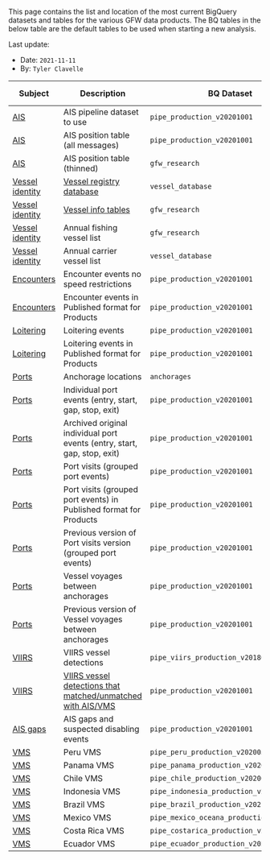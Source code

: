 This page contains the list and location of the most current BigQuery datasets and tables for the various GFW data products. The BQ tables in the below table are the default tables to be used when starting a new analysis. 

Last update:
   * Date: `2021-11-11`
   * By: `Tyler Clavelle`


| Subject | Description | BQ Dataset | BQ Table | Pipeline version | Owner |
| --- | --- | --- | --- | --- | --- |
| [AIS](https://github.com/GlobalFishingWatch/bigquery-documentation-wf827/wiki/Pipeline) | AIS pipeline dataset to use | `pipe_production_v20201001` | | 2.5 | Andres |
| [AIS](https://github.com/GlobalFishingWatch/bigquery-documentation-wf827/wiki/Pipeline) | AIS position table (all messages) | `pipe_production_v20201001` | `messages_scored_` | 2.5 | Andres |
| [AIS](https://github.com/GlobalFishingWatch/bigquery-documentation-wf827/wiki/Pipeline) | AIS position table (thinned) | `gfw_research` | `pipe_v20201001` | 2.5 | Tyler |
| [Vessel identity](https://github.com/GlobalFishingWatch/bigquery-documentation-wf827/wiki/Vessel-identity) | [Vessel registry database](https://github.com/GlobalFishingWatch/bigquery-documentation-wf827/wiki/Vessel-database) | `vessel_database` | `all_vessels_v20211001` | 2.5 | Jaeyoon |
| [Vessel identity](https://github.com/GlobalFishingWatch/bigquery-documentation-wf827/wiki/Vessel-identity) | [Vessel info tables](https://github.com/GlobalFishingWatch/bigquery-documentation-wf827/wiki/Vessel-info-tables) | `gfw_research` | `vi_ssvid_[byyear]_v20210913` | 2.5 | Tyler |
| [Vessel identity](https://github.com/GlobalFishingWatch/bigquery-documentation-wf827/wiki/Vessel-identity) | Annual fishing vessel list | `gfw_research` | `fishing_vessels_ssvid_v20210913` | 2.5 | Tyler |
| [Vessel identity](https://github.com/GlobalFishingWatch/bigquery-documentation-wf827/wiki/Vessel-identity) | Annual carrier vessel list | `vessel_database` | `carrier_vessels_byyear_v20211001` | 2.5 | Jaeyoon |
| [Encounters](https://github.com/GlobalFishingWatch/bigquery-documentation-wf827/wiki/Encounters) | Encounter events no speed restrictions | `pipe_production_v20201001` | `encounters` | 2.5 | Nate |
| [Encounters](https://github.com/GlobalFishingWatch/bigquery-documentation-wf827/wiki/Encounters) | Encounter events in Published format for Products | `pipe_production_v20201001` | `published_events_encounters` | 2.5 | Nate |
| [Loitering](https://github.com/GlobalFishingWatch/bigquery-documentation-wf827/wiki/Loitering) | Loitering events | `pipe_production_v20201001` | `loitering` `published_events_loitering` | 2.5 | Pete |
| [Loitering](https://github.com/GlobalFishingWatch/bigquery-documentation-wf827/wiki/Loitering) | Loitering events in Published format for Products | `pipe_production_v20201001` | `published_events_loitering` | 2.5 | Hannah |
| [Ports](https://github.com/GlobalFishingWatch/bigquery-documentation-wf827/wiki/Ports-and-voyages) | Anchorage locations | `anchorages` | `named_anchorages_v20211026` | 2.5 | Nate |
| [Ports](https://github.com/GlobalFishingWatch/bigquery-documentation-wf827/wiki/Ports-and-voyages) | Individual port events (entry, start, gap, stop, exit) | `pipe_production_v20201001` | `proto_raw_port_events_*` | 2.5 | Tim H| 
| [Ports](https://github.com/GlobalFishingWatch/bigquery-documentation-wf827/wiki/Ports-and-voyages) | Archived original individual port events (entry, start, gap, stop, exit) | `pipe_production_v20201001` | `archive_20201001_port_events_*` | 2.5 | Tim H | 
| [Ports](https://github.com/GlobalFishingWatch/bigquery-documentation-wf827/wiki/Ports-and-voyages) | Port visits (grouped port events) | `pipe_production_v20201001` | `proto_port_visits` | 2.5 | Tim H |  
| [Ports](https://github.com/GlobalFishingWatch/bigquery-documentation-wf827/wiki/Ports-and-voyages) | Port visits (grouped port events) in Published format for Products | `pipe_production_v20201001` | `published_events_port_visits` | 2.5 | Hannah | 
| [Ports](https://github.com/GlobalFishingWatch/bigquery-documentation-wf827/wiki/Ports-and-voyages) | Previous version of Port visits version (grouped port events) | `pipe_production_v20201001` | `port_visits_`| 2.5 | Tim H | 
| [Ports](https://github.com/GlobalFishingWatch/bigquery-documentation-wf827/wiki/Ports-and-voyages) | Vessel voyages between anchorages | `pipe_production_v20201001` | `proto_voyages_c2` `proto_voyages_c3` `proto_voyages_c4` | 2.5 | Tim H |
| [Ports](https://github.com/GlobalFishingWatch/bigquery-documentation-wf827/wiki/Ports-and-voyages) | Previous version of Vessel voyages between anchorages | `pipe_production_v20201001` | `voyages` | 2.5 | Tim H |
| [VIIRS](https://github.com/GlobalFishingWatch/bigquery-documentation-wf827/wiki/VIIRS-boat-detections) | VIIRS vessel detections | `pipe_viirs_production_v20180723` | `raw_vbd_global` |  | Masaki | 
| [VIIRS](https://github.com/GlobalFishingWatch/bigquery-documentation-wf827/wiki/VIIRS-boat-detections) | [VIIRS vessel detections that matched/unmatched with AIS/VMS](VIIRS-AIS-matching) | `pipe_production_v20201001` | `proto_matches_raw_vbd_global_3top_v20210514` | 2.5 | Masaki | 
| [AIS gaps](https://github.com/GlobalFishingWatch/bigquery-documentation-wf827/wiki/Gaps) | AIS gaps and suspected disabling events | `pipe_production_v20201001` | `proto_ais_gap_events` | 2.5 | Tyler |
| [VMS](https://github.com/GlobalFishingWatch/bigquery-documentation-wf827/wiki/VMS) | Peru VMS | `pipe_peru_production_v20200324` | | 2.5 | Andres |
| [VMS](https://github.com/GlobalFishingWatch/bigquery-documentation-wf827/wiki/VMS) | Panama VMS | `pipe_panama_production_v20200331` | | 2.5 | Andres |
| [VMS](https://github.com/GlobalFishingWatch/bigquery-documentation-wf827/wiki/VMS) | Chile VMS | `pipe_chile_production_v20200331` | | 2.5 | Andres |
| [VMS](https://github.com/GlobalFishingWatch/bigquery-documentation-wf827/wiki/VMS) | Indonesia VMS | `pipe_indonesia_production_v20200320` | | 2.5 | Andres |
| [VMS](https://github.com/GlobalFishingWatch/bigquery-documentation-wf827/wiki/VMS) | Brazil VMS | `pipe_brazil_production_v20210910` | | 2.5 | Claudino |
| [VMS](https://github.com/GlobalFishingWatch/bigquery-documentation-wf827/wiki/VMS) | Mexico VMS | `pipe_mexico_oceana_production_v20210811` | | 2.5 | Andres |
| [VMS](https://github.com/GlobalFishingWatch/bigquery-documentation-wf827/wiki/VMS) | Costa Rica VMS | `pipe_costarica_production_v20210830` | | 2.5 | Andres |
| [VMS](https://github.com/GlobalFishingWatch/bigquery-documentation-wf827/wiki/VMS) | Ecuador VMS | `pipe_ecuador_production_v20210612` | | 2.5 | Andres |




